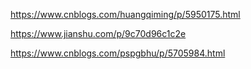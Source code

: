 https://www.cnblogs.com/huangqiming/p/5950175.html

https://www.jianshu.com/p/9c70d96c1c2e

https://www.cnblogs.com/pspgbhu/p/5705984.html